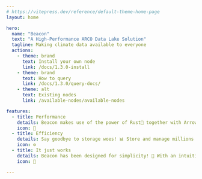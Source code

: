 ```yaml
---
# https://vitepress.dev/reference/default-theme-home-page
layout: home

hero:
  name: "Beacon"
  text: "A High-Performance ARCO Data Lake Solution"
  tagline: Making climate data available to everyone
  actions:
    - theme: brand
      text: Install your own node
      link: /docs/1.3.0-install
    - theme: brand
      text: How to query
      link: /docs/1.3.0/query-docs/
    - theme: alt
      text: Existing nodes
      link: /available-nodes/available-nodes

features:
  - title: Performance 
    details: Beacon makes use of the power of Rust🦀 together with Arrow and Apache Datafusion to provide unmatched performance. Experience lightning-fast ⚡ data retrieval, enabling you to explore and query millions datasets on the fly with ease. With Beacon, you'll never be held back by sluggish data retrieval again.
    icon: 🚀
  - title: Efficiency
    details: Say goodbye to storage woes! 📊 Store and manage millions of datasets efficiently, in the cloud using S3 or locally. Beacon ensures you will have high-performance access to your datasets.
    icon: ⚙️
  - title: It just works
    details: Beacon has been designed for simplicity! 🌟 With an intuitive Rest API and seamless integration with existing file formats such as NetCDF, Zarr, Parquet and many others, setting up Beacon is straightforward. 🛠️ Because Beacon can understand every possible dimensionality of your data, you'll have a powerful data lake solution up and running with all of your datasets within minutes, ready to support your data exploration.
    icon: 🙂

---
```

